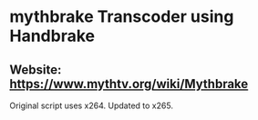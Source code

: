 # mythbrake Transcoder using Handbrake
## Website: https://www.mythtv.org/wiki/Mythbrake
Original script uses x264. Updated to x265.